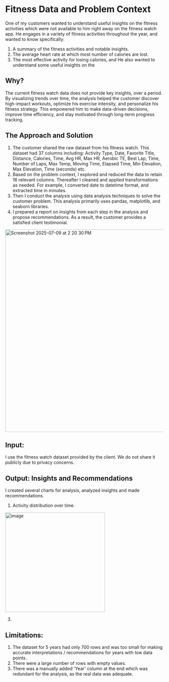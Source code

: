 # Fitness Data and Problem Context

One of my customers wanted to understand useful insights on the fitness activities which were not available to him right away on the fitness watch app. He engages in a variety of fitness activities throughout the year, and wanted to know specifically:

1) A summary of the fitness activities and notable insights.
2) The average heart rate at which most number of calories are lost.
3) The most effective activity for losing calories, and  He also wanted to understand some useful insights on the 

## Why?

The current fitness watch data does not provide key insights, over a period. By visualizing trends over time, the analysis helped the customer discover high-impact workouts, optimize his exercise intensity, and personalize his fitness strategy. This empowered him to make data-driven decisions, improve time efficiency, and stay motivated through long-term progress tracking.

## The Approach and Solution

1. The customer shared the raw dataset from his fitness watch. This dataset had 37 columns including: Activity Type,	Date,	Favorite	Title,	Distance,	Calories,	Time,	Avg HR,	Max HR,	Aerobic TE,	Best Lap, Time,	Number of Laps,	Max Temp,	Moving Time,	Elapsed Time,	Min Elevation,	Max Elevation,	Time (seconds) etc.
2. Based on the problem context, I explored and reduced the data to retain 16 relevant columns. Thereafter I cleaned and applied transformations as needed. For example, I converted date to datetime format, and extracted time in minutes. 
3. Then I conduct the analysis using data analysis techniques to solve the customer problem. This analysis primarily uses pandas, matplotlib, and seaborn libraries.
4. I prepared a report on insights from each step in the analysis and propose recommendations. As a result, the customer provides a satisfied client testimonial.
<img width="644" alt="Screenshot 2025-07-09 at 2 20 30 PM" src="https://github.com/user-attachments/assets/8e2e1e42-8891-443b-bea6-90e14ba4f087" />

## Input:

I use the fitness watch dataset provided by the client. We do not share it publicly due to privacy concerns. 

## Output: Insights and Recommendations 

I created several charts for analysis, analyzed insights and made recommendations. 

1) Activity distribution over time.
<img width="317" alt="image" src="https://github.com/user-attachments/assets/798ce0bc-a449-429a-a86c-e82a4106f147" />



3) 

## Limitations:
1) The dataset for 5 years had only 700 rows and was too small for making accurate interpretations / recommendations for years with low data points.
2) There were a large number of rows with empty values.
3) There was a manually added 'Year' column at the end which was redundant for the analysis, as the real data was adequate.
